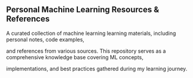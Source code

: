 ## Personal Machine Learning Resources & References

A curated collection of machine learning learning materials, including personal notes, code examples, 

and references from various sources. This repository serves as a comprehensive knowledge base covering ML concepts, 

implementations, and best practices gathered during my learning journey.